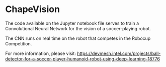 # ChapeVision

The code available on the Jupyter notebook file serves to train a Convolutional Neural Network for the vision of a soccer-playing robot.

The CNN runs on real time on the robot that competes in the Robocup Competition.

For more information, please visit:
https://devmesh.intel.com/projects/ball-detector-for-a-soccer-player-humanoid-robot-using-deep-learning-18776

